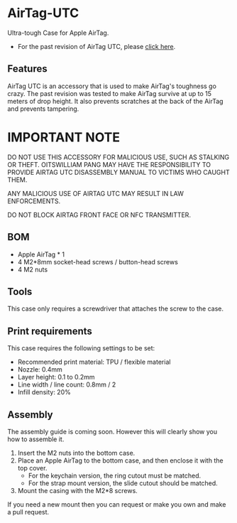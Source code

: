 # AirTag-UTC
 Ultra-tough Case for Apple AirTag.
 
 * For the past revision of AirTag UTC, please [click here](https://drive.google.com/drive/folders/1gQ3UvVCE8r3wE_sTTKnKbLtjhoE6yoQo?usp=sharing).
 
 ## Features
 AirTag UTC is an accessory that is used to make AirTag's toughness go crazy. The past revision  was tested to make AirTag survive at up to 15 meters of drop height. It also prevents scratches at the back of the AirTag and prevents tampering.
 
 # IMPORTANT NOTE
 DO NOT USE THIS ACCESSORY FOR MALICIOUS USE, SUCH AS STALKING OR THEFT. OITSWILLIAM PANG MAY HAVE THE RESPONSIBILITY TO PROVIDE AIRTAG UTC DISASSEMBLY MANUAL TO VICTIMS WHO CAUGHT THEM.
 
 ANY MALICIOUS USE OF AIRTAG UTC MAY RESULT IN LAW ENFORCEMENTS.
 
 DO NOT BLOCK AIRTAG FRONT FACE OR NFC TRANSMITTER.
 
 ## BOM
 * Apple AirTag * 1
 * 4 M2*8mm socket-head screws / button-head screws
 * 4 M2 nuts
 
 ## Tools
 This case only requires a screwdriver that attaches the screw to the case.
 
 ## Print requirements
 This case requires the following settings to be set:
 * Recommended print material: TPU / flexible material
 * Nozzle: 0.4mm
 * Layer height: 0.1 to 0.2mm
 * Line width / line count: 0.8mm / 2
 * Infill density: 20%
 
 ## Assembly
 The assembly guide is coming soon. However this will clearly show you how to assemble it.
 
1. Insert the M2 nuts into the bottom case.
2. Place an Apple AirTag to the bottom case, and then enclose it with the top cover.
	* For the keychain version, the ring cutout must be matched.
	* For the strap mount version, the slide cutout should be matched.
3. Mount the casing with the M2*8 screws.

If you need a new mount then you can request or make you own and make a pull request.